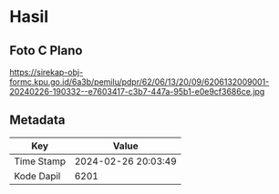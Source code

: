 # Hasil

## Foto C Plano

https://sirekap-obj-formc.kpu.go.id/6a3b/pemilu/pdpr/62/06/13/20/09/6206132009001-20240226-190332--e7603417-c3b7-447a-95b1-e0e9cf3686ce.jpg


## Metadata

| Key        | Value               |
| ---------- | ------------------- |
| Time Stamp | 2024-02-26 20:03:49 |
| Kode Dapil | 6201                |



